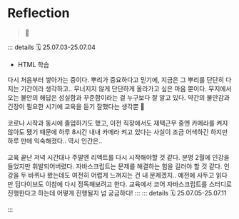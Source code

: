 # Reflection

> 🔮<br>

::: details <Badge type="tip" text="Week 1" />
🗓️ 25.07.03-25.07.04<br>

- HTML 학습

다시 처음부터 쌓아가는 중이다. 뿌리가 중요하다고 믿기에, 지금은 그 뿌리를 단단히 다지는 기간이라 생각하고..
무너지지 않게 단단하게 올라가고 싶은 마음 뿐이다. 무지에서 오는 불안의 해답은 성실함과 꾸준함이라는 걸 누구보다 잘 알고 있다. 약간의 불안감과 긴장이 필요한 시기에 교육을 듣기 잘했다는 생각뿐 💭 <br><br>
코로나 시작과 동시에 졸업하기도 했고, 이전 직장에서도 재택근무 중엔 카메라를 켜지 않아도 됐기 때문에 하루 8시간 내내 카메라 켜고 있다는 사실이 조금 어색하긴 하지만 하루 만에 익숙해졌다.. 역시 인간은..<br><br>
교육 끝난 저녁 시간대나 주말엔 리액트를 다시 시작해야할 것 같다. 분명 2월에 인강을 들었지만 휘발되어버렸다.
자바스크립트는 문제를 해결하는 힘을 길러야 할 것 같다. 인강을 두 바퀴나 봤는데도 여전히 어렵게 느껴지는 건 내 문제겠지.. 예전에 사두고 읽다만 딥다이브도 이참에 다시 정독해보려고 한다. 교육에서 코어 자바스크립트를 스터디로 진행한다고 하는데 어떻게 진행될지 넘 궁금하다!
:::
::: details <Badge type="tip" text="Week 2" />
🗓️ 25.07.05-25.07.11<br>

:::

<br>
<Comment/>
